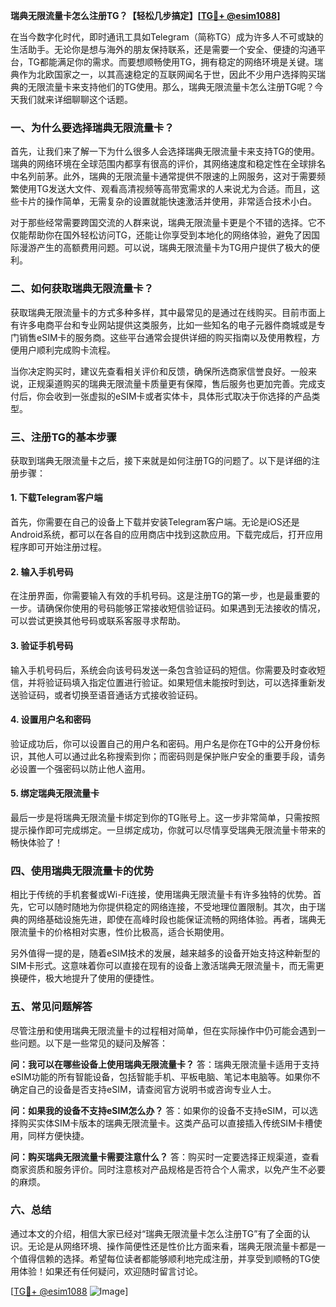 **瑞典无限流量卡怎么注册TG？【轻松几步搞定】[[TG💪+ @esim1088](https://t.me/s/esim1088)]**

在当今数字化时代，即时通讯工具如Telegram（简称TG）成为许多人不可或缺的生活助手。无论你是想与海外的朋友保持联系，还是需要一个安全、便捷的沟通平台，TG都能满足你的需求。而要想顺畅使用TG，拥有稳定的网络环境是关键。瑞典作为北欧国家之一，以其高速稳定的互联网闻名于世，因此不少用户选择购买瑞典的无限流量卡来支持他们的TG使用。那么，瑞典无限流量卡怎么注册TG呢？今天我们就来详细聊聊这个话题。

### 一、为什么要选择瑞典无限流量卡？

首先，让我们来了解一下为什么很多人会选择瑞典无限流量卡来支持TG的使用。瑞典的网络环境在全球范围内都享有很高的评价，其网络速度和稳定性在全球排名中名列前茅。此外，瑞典的无限流量卡通常提供不限速的上网服务，这对于需要频繁使用TG发送大文件、观看高清视频等高带宽需求的人来说尤为合适。而且，这些卡片的操作简单，无需复杂的设置就能快速激活并使用，非常适合技术小白。

对于那些经常需要跨国交流的人群来说，瑞典无限流量卡更是个不错的选择。它不仅能帮助你在国外轻松访问TG，还能让你享受到本地化的网络体验，避免了因国际漫游产生的高额费用问题。可以说，瑞典无限流量卡为TG用户提供了极大的便利。

### 二、如何获取瑞典无限流量卡？

获取瑞典无限流量卡的方式多种多样，其中最常见的是通过在线购买。目前市面上有许多电商平台和专业网站提供这类服务，比如一些知名的电子元器件商城或是专门销售eSIM卡的服务商。这些平台通常会提供详细的购买指南以及使用教程，方便用户顺利完成购卡流程。

当你决定购买时，建议先查看相关评价和反馈，确保所选商家信誉良好。一般来说，正规渠道购买的瑞典无限流量卡质量更有保障，售后服务也更加完善。完成支付后，你会收到一张虚拟的eSIM卡或者实体卡，具体形式取决于你选择的产品类型。

### 三、注册TG的基本步骤

获取到瑞典无限流量卡之后，接下来就是如何注册TG的问题了。以下是详细的注册步骤：

#### 1. 下载Telegram客户端

首先，你需要在自己的设备上下载并安装Telegram客户端。无论是iOS还是Android系统，都可以在各自的应用商店中找到这款应用。下载完成后，打开应用程序即可开始注册过程。

#### 2. 输入手机号码

在注册界面，你需要输入有效的手机号码。这是注册TG的第一步，也是最重要的一步。请确保你使用的号码能够正常接收短信验证码。如果遇到无法接收的情况，可以尝试更换其他号码或联系客服寻求帮助。

#### 3. 验证手机号码

输入手机号码后，系统会向该号码发送一条包含验证码的短信。你需要及时查收短信，并将验证码填入指定位置进行验证。如果短信未能按时到达，可以选择重新发送验证码，或者切换至语音通话方式接收验证码。

#### 4. 设置用户名和密码

验证成功后，你可以设置自己的用户名和密码。用户名是你在TG中的公开身份标识，其他人可以通过此名称搜索到你；而密码则是保护账户安全的重要手段，请务必设置一个强密码以防止他人盗用。

#### 5. 绑定瑞典无限流量卡

最后一步是将瑞典无限流量卡绑定到你的TG账号上。这一步非常简单，只需按照提示操作即可完成绑定。一旦绑定成功，你就可以尽情享受瑞典无限流量卡带来的畅快体验了！

### 四、使用瑞典无限流量卡的优势

相比于传统的手机套餐或Wi-Fi连接，使用瑞典无限流量卡有许多独特的优势。首先，它可以随时随地为你提供稳定的网络连接，不受地理位置限制。其次，由于瑞典的网络基础设施先进，即使在高峰时段也能保证流畅的网络体验。再者，瑞典无限流量卡的价格相对实惠，性价比极高，适合长期使用。

另外值得一提的是，随着eSIM技术的发展，越来越多的设备开始支持这种新型的SIM卡形式。这意味着你可以直接在现有的设备上激活瑞典无限流量卡，而无需更换硬件，极大地提升了使用的便捷性。

### 五、常见问题解答

尽管注册和使用瑞典无限流量卡的过程相对简单，但在实际操作中仍可能会遇到一些问题。以下是一些常见的疑问及解答：

**问：我可以在哪些设备上使用瑞典无限流量卡？**
答：瑞典无限流量卡适用于支持eSIM功能的所有智能设备，包括智能手机、平板电脑、笔记本电脑等。如果你不确定自己的设备是否支持eSIM，请查阅官方说明书或咨询专业人士。

**问：如果我的设备不支持eSIM怎么办？**
答：如果你的设备不支持eSIM，可以选择购买实体SIM卡版本的瑞典无限流量卡。这类产品可以直接插入传统SIM卡槽使用，同样方便快捷。

**问：购买瑞典无限流量卡需要注意什么？**
答：购买时一定要选择正规渠道，查看商家资质和服务评价。同时注意核对产品规格是否符合个人需求，以免产生不必要的麻烦。

### 六、总结

通过本文的介绍，相信大家已经对“瑞典无限流量卡怎么注册TG”有了全面的认识。无论是从网络环境、操作简便性还是性价比方面来看，瑞典无限流量卡都是一个值得信赖的选择。希望每位读者都能够顺利地完成注册，并享受到顺畅的TG使用体验！如果还有任何疑问，欢迎随时留言讨论。

[[TG💪+ @esim1088](https://t.me/s/esim1088) ![Image](https://i.postimg.cc/4NQfJmqS/Snipaste-2025-05-13-00-14-12.png)]